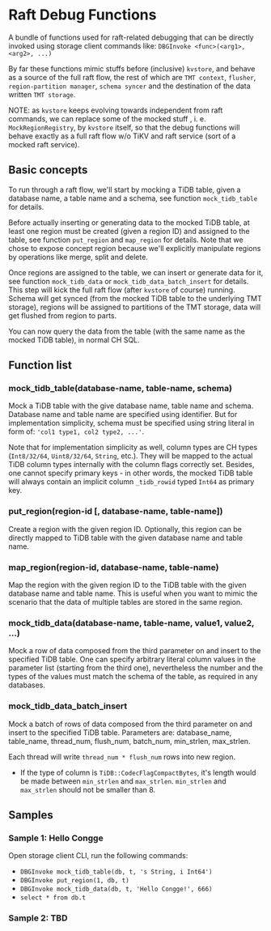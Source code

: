 # Raft Debug Functions

A bundle of functions used for raft-related debugging that can be directly invoked using storage client commands like:
`DBGInvoke <func>(<arg1>, <arg2>, ...)`

By far these functions mimic stuffs before (inclusive) `kvstore`, and behave as a source of the full raft flow, the rest of which are `TMT context`, `flusher`, `region-partition manager`, `schema syncer` and the destination of the data written `TMT storage`.

NOTE: as `kvstore` keeps evolving towards independent from raft commands, we can replace some of the mocked stuff , i. e. `MockRegionRegistry`, by `kvstore` itself, so that the debug functions will behave exactly as a full raft flow w/o TiKV and raft service (sort of a mocked raft service).

## Basic concepts

To run through a raft flow, we'll start by mocking a TiDB table, given a database name, a table name and a schema, see function `mock_tidb_table` for details.

Before actually inserting or generating data to the mocked TiDB table, at least one region must be created (given a region ID) and assigned to the table, see function `put_region` and `map_region` for details. Note that we chose to expose concept region because we'll explicitly manipulate regions by operations like merge, split and delete.

Once regions are assigned to the table, we can insert or generate data for it, see function `mock_tidb_data` or `mock_tidb_data_batch_insert` for details. This step will kick the full raft flow (after `kvstore` of course) running. Schema will get synced (from the mocked TiDB table to the underlying TMT storage), regions will be assigned to partitions of the TMT storage, data will get flushed from region to parts.

You can now query the data from the table (with the same name as the mocked TiDB table), in normal CH SQL.

## Function list

### mock_tidb_table(database-name, table-name, schema)

Mock a TiDB table with the give database name, table name and schema. Database name and table name are specified using identifier. But for implementation simplicity, schema must be specified using string literal in form of:
`'col1 type1, col2 type2, ...'`.

Note that for implementation simplicity as well, column types are CH types (`Int8/32/64`, `Uint8/32/64`, `String`, etc.). They will be mapped to the actual TiDB column types internally with the column flags correctly set. Besides, one cannot specify primary keys - in other words, the mocked TiDB table will always contain an implicit column `_tidb_rowid` typed `Int64` as primary key.

### put_region(region-id [, database-name, table-name])

Create a region with the given region ID. Optionally, this region can be directly mapped to TiDB table with the given database name and table name.

### map_region(region-id, database-name, table-name)

Map the region with the given region ID to the TiDB table with the given database name and table name. This is useful when you want to mimic the scenario that the data of multiple tables are stored in the same region.

### mock_tidb_data(database-name, table-name, value1, value2, ...)

Mock a row of data composed from the third parameter on and insert to the specified TiDB table. One can specify arbitrary literal column values in the parameter list (starting from the third one), nevertheless the number and the types of the values must match the schema of the table, as required in any databases.

### mock_tidb_data_batch_insert

Mock a batch of rows of data composed from the third parameter on and insert to the specified TiDB table. Parameters are: database_name, table_name, thread_num, flush_num, batch_num, min_strlen, max_strlen.

Each thread will write `thread_num * flush_num` rows into new region.
* If the type of column is `TiDB::CodecFlagCompactBytes`, it's length would be made between `min_strlen` and `max_strlen`. `min_strlen` and `max_strlen` should not be smaller than 8.

## Samples

### Sample 1: Hello Congge

Open storage client CLI, run the following commands:
 - `DBGInvoke mock_tidb_table(db, t, 's String, i Int64')`
 - `DBGInvoke put_region(1, db, t)`
 - `DBGInvoke mock_tidb_data(db, t, 'Hello Congge!', 666)`
 - `select * from db.t`

### Sample 2: TBD
